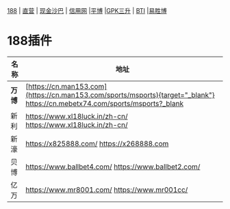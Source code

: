 [188](188.md) | [直营](bb.md) | [现金沙巴](sb.md) | [信用网](xy.md)  |[平博](pb.md)  |[GPK三升](gpk.md) | [BTI](bti.md)  |[易胜博](ysb.md) 

# 188插件

| 名称 | 地址                    |
| ------------- | ------------------------------ |
| **万博** |[https://cn.man153.com](https://cn.man153.com/sports/msports){target="_blank"} <https://cn.mebetx74.com/sports/msports?_blank>      |
| 新利 | https://www.xl18luck.in/zh-cn/ https://www.xl18luck.in/zh-cn/    |
| 新濠 |https://x825888.com/ https://x268888.com |
| 贝博 |https://www.ballbet4.com/ https://www.ballbet2.com/ |
| 亿万 |https://www.mr8001.com/ https://www.mr001cc/ |
